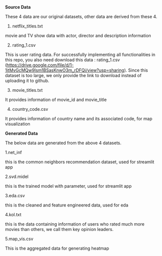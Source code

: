 


**Source Data**

These 4 data are our original datasets, other data are derived from these 4.

1. netflix_titles.txt

movie and TV show data with actor, director and description information

2. rating_1.csv

This is user rating data. For successfully implementing all functionalities in this repo, you also need download this data : rating_1.csv (https://drive.google.com/file/d/1-1itMvGcMQw9Ism1BSasKnwO3m_rDFQi/view?usp=sharing). Since this dataset is too large, we only provide the link to download instead of uploading it to github.

3. movie_titles.txt

It provides information of movie_id and movie_title 

4. country_code.csv

It provides information of country name and its associated code, for map visualization



**Generated Data**

The below data are generated from the above 4 datasets.

1.net_inf

this is the common neighbors recommendation dataset, used for streamlit app

2.svd.midel

this is the trained model with parameter, used for streamlit app

3.eda.csv

this is the cleaned and feature engineered data, used for eda

4.kol.txt

this is the data containing information of users who rated much more movies than others, we call them key opinion leaders.

5.map_vis.csv

This is the aggregated data for generating heatmap




